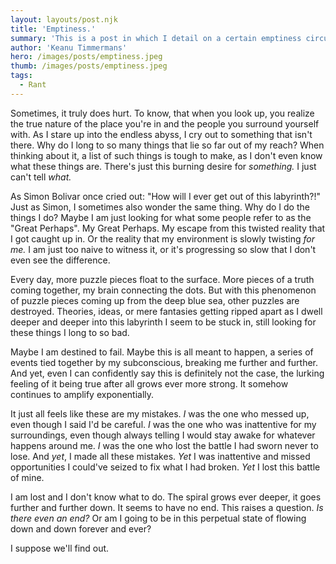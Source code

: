 ```yaml
---
layout: layouts/post.njk
title: 'Emptiness.'
summary: 'This is a post in which I detail on a certain emptiness circulating in me.'
author: 'Keanu Timmermans'
hero: /images/posts/emptiness.jpeg
thumb: /images/posts/emptiness.jpeg
tags:
  - Rant
---
```


Sometimes, it truly does hurt.
To know, that when you look up, you realize the true nature of the place you're in and the people you surround yourself with.
As I stare up into the endless abyss, I cry out to something that isn't there.
Why do I long to so many things that lie so far out of my reach?
When thinking about it, a list of such things is tough to make, as I don't even know what these things are.
There's just this burning desire for _something._
I just can't tell _what._

As Simon Bolivar once cried out: "How will I ever get out of this labyrinth?!"
Just as Simon, I sometimes also wonder the same thing.
Why do I do the things I do?
Maybe I am just looking for what some people refer to as the "Great Perhaps". My Great Perhaps. My escape from this twisted reality that I got caught up in. Or the reality that my environment is slowly twisting _for me._
I am just too naive to witness it, or it's progressing so slow that I don't even see the difference.

Every day, more puzzle pieces float to the surface.
More pieces of a truth coming together, my brain connecting the dots.
But with this phenomenon of puzzle pieces coming up from the deep blue sea, other puzzles are destroyed.
Theories, ideas, or mere fantasies getting ripped apart as
I dwell deeper and deeper into this labyrinth I seem to be stuck in, still looking for these things I long to so bad.

Maybe I am destined to fail.
Maybe this is all meant to happen, a series of events tied together by my subconscious, breaking me further and further.
And yet, even I can confidently say this is definitely not the case, the lurking feeling of it being true after all grows ever more strong.
It somehow continues to amplify exponentially.

It just all feels like these are my mistakes.
_I_ was the one who messed up, even though I said I'd be careful.
_I_ was the one who was inattentive for my surroundings, even though always telling I would stay awake for whatever happens around me.
_I_ was the one who lost the battle I had sworn never to lose.
And _yet_, I made all these mistakes.
_Yet_ I was inattentive and missed opportunities I could've seized to fix what I had broken.
_Yet_ I lost this battle of mine.

I am lost and I don't know what to do.
The spiral grows ever deeper, it goes further and further down. It seems to have no end.
This raises a question. _Is there even an end?_
Or am I going to be in this perpetual state of flowing down and down forever and ever?

I suppose we'll find out.
